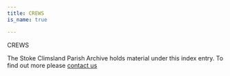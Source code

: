 ```yaml
---
title: CREWS
is_name: true

---
```


CREWS


The Stoke Climsland Parish Archive holds material under this index entry. To find out more please [contact us](/contact/)
